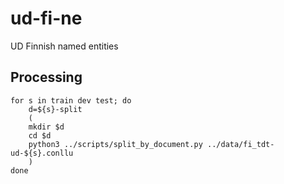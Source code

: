 # ud-fi-ne

UD Finnish named entities

## Processing

```
for s in train dev test; do
    d=${s}-split
    (
	mkdir $d
	cd $d
	python3 ../scripts/split_by_document.py ../data/fi_tdt-ud-${s}.conllu
    )
done
```
